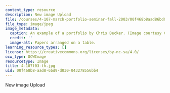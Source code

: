 ```yaml
---
content_type: resource
description: New image Upload
file: /courses/4-107-march-portfolio-seminar-fall-2003/00f468b8aad86bd9d030043278556bb4_4-107f03-th.jpg
file_type: image/jpeg
image_metadata:
  caption: An example of a portfolio by Chris Becker. (Image courtesy Chris Becker.)
  credit: ''
  image-alt: Papers arranged on a table.
learning_resource_types: []
license: https://creativecommons.org/licenses/by-nc-sa/4.0/
ocw_type: OCWImage
resourcetype: Image
title: 4-107f03-th.jpg
uid: 00f468b8-aad8-6bd9-d030-043278556bb4
---
```

New image Upload